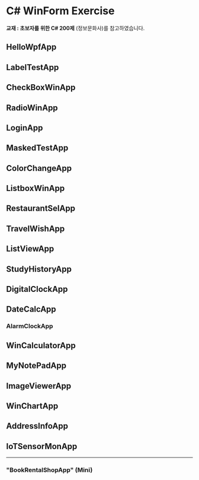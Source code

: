 # C# WinForm Exercise

__교재 : 초보자를 위한 C# 200제__ (정보문화사)를 참고하였습니다.</br>

## HelloWpfApp
## LabelTestApp
## CheckBoxWinApp
## RadioWinApp
## LoginApp
## MaskedTestApp
## ColorChangeApp

## ListboxWinApp
## RestaurantSelApp
## TravelWishApp
## ListViewApp
## StudyHistoryApp
## DigitalClockApp
## DateCalcApp
### AlarmClockApp

## WinCalculatorApp
## MyNotePadApp

## ImageViewerApp
## WinChartApp
## AddressInfoApp
## IoTSensorMonApp

------------------------
### "BookRentalShopApp" (Mini) 
